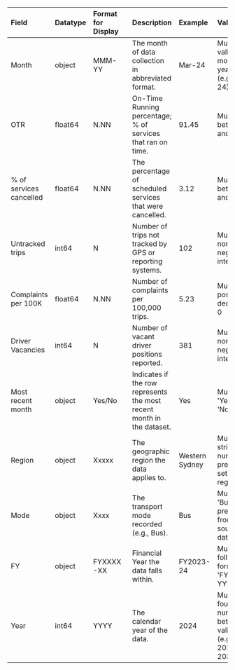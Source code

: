 | Field                   | Datatype   | Format for Display   | Description                                                           | Example        | Validation                                                        |
|:------------------------|:-----------|:---------------------|:----------------------------------------------------------------------|:---------------|:------------------------------------------------------------------|
| Month                   | object     | MMM-YY               | The month of data collection in abbreviated format.                   | Mar-24         | Must be a valid month-year label (e.g., Jan-24)                   |
| OTR                     | float64    | N.NN                 | On-Time Running percentage; % of services that ran on time.           | 91.45          | Must be between 0 and 100                                         |
| % of services cancelled | float64    | N.NN                 | The percentage of scheduled services that were cancelled.             | 3.12           | Must be between 0 and 100                                         |
| Untracked trips         | int64      | N                    | Number of trips not tracked by GPS or reporting systems.              | 102            | Must be a non-negative integer                                    |
| Complaints per 100K     | float64    | N.NN                 | Number of complaints per 100,000 trips.                               | 5.23           | Must be a positive decimal or 0                                   |
| Driver Vacancies        | int64      | N                    | Number of vacant driver positions reported.                           | 381            | Must be a non-negative integer                                    |
| Most recent month       | object     | Yes/No               | Indicates if the row represents the most recent month in the dataset. | Yes            | Must be 'Yes' or 'No'                                             |
| Region                  | object     | Xxxxx                | The geographic region the data applies to.                            | Western Sydney | Must be a string; no numbers; predefined set of regions           |
| Mode                    | object     | Xxxx                 | The transport mode recorded (e.g., Bus).                              | Bus            | Must be 'Bus' (or predefined from source data)                    |
| FY                      | object     | FYXXXX-XX            | Financial Year the data falls within.                                 | FY2023-24      | Must follow the format 'FYYYYY-YY'                                |
| Year                    | int64      | YYYY                 | The calendar year of the data.                                        | 2024           | Must be a four-digit number between valid years (e.g., 2010–2030) |